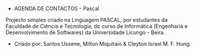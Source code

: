 - AGENDA DE CONTACTOS - Pascal

Projecto simples criado na Linguagem PASCAL, por estudantes da Faculdade de Ciência e Tecnologia, do curso de Informática (Engenharia e Desenvolvimento de Softwares) da Universidade Licungo - Beira.

- Criado por: Santos Ussene, Milton Miquitaio & Cleyton Israel M. F. Hung.

